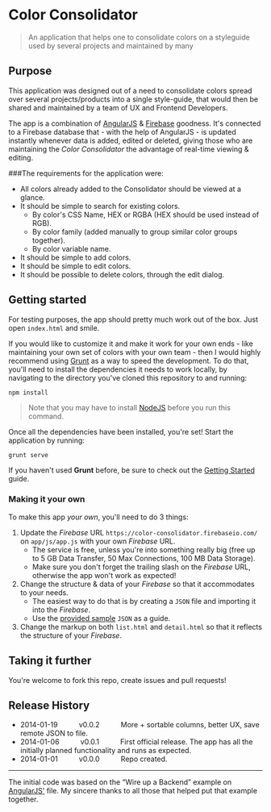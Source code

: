 # Color Consolidator

> An application that helps one to consolidate colors on a styleguide used by several projects and maintained by many

## Purpose

This application was designed out of a need to consolidate colors spread over several projects/products into a single style-guide, that would then be shared and maintained by a team of UX and Frontend Developers.

The app is a combination of [AngularJS][1] & [Firebase][2] goodness. It's connected to a Firebase database that - with the help of AngularJS - is updated instantly whenever data is added, edited or deleted, giving those who are maintaining the *Color Consolidator* the advantage of real-time viewing & editing.

###The requirements for the application were:

* All colors already added to the Consolidator should be viewed at a glance.
* It should be simple to search for existing colors.
    * By color's CSS Name, HEX or RGBA (HEX should be used instead of RGB).
    * By color family (added manually to group similar color groups together).
    * By color variable name.
* It should be simple to add colors.
* It should be simple to edit colors.
* It should be possible to delete colors, through the edit dialog.

## Getting started

For testing purposes, the app should pretty much work out of the box. Just open `index.html` and smile.

If you would like to customize it and make it work for your own ends - like maintaining your own set of colors with your own team - then I would highly recommend using [Grunt][3] as a way to speed the development. To do that, you'll need to install the dependencies it needs to work locally, by navigating to the directory you've cloned this repository to and running:

```shell
npm install
```

> Note that you may have to install [NodeJS][4] before you run this command.

Once all the dependencies have been installed, you're set! Start the application by running:

```shell
grunt serve
```

If you haven't used **Grunt** before, be sure to check out the [Getting Started](http://gruntjs.com/getting-started) guide.

### Making it your own

To make this app _your own_, you'll need to do 3 things:

1. Update the *Firebase* URL `https://color-consolidator.firebaseio.com/` on `app/js/app.js` with your own *Firebase* URL.
    * The service is free, unless you're into something really big (free up to 5 GB Data Transfer, 50 Max Connections, 100 MB Data Storage).
    * Make sure you don't forget the trailing slash on the *Firebase* URL, otherwise the app won't work as expected!
2. Change the structure & data of your *Firebase* so that it accommodates to your needs.
    * The easiest way to do that is by creating a `JSON` file and importing it into the *Firebase*.
    * Use the [provided sample](https://github.com/dreamyguy/color-consolidator/blob/master/sample/colors.json) `JSON` as a guide.
3. Change the markup on both `list.html` and `detail.html` so that it reflects the structure of your *Firebase*.

## Taking it further

You're welcome to fork this repo, create issues and pull requests!

## Release History

 * 2014-01-19   v0.0.2   More + sortable columns, better UX, save remote JSON to file.
 * 2014-01-06   v0.0.1   First official release. The app has all the initially planned functionality and runs as expected.
 * 2014-01-01   v0.0.0   Repo created.

---

The initial code was based on the “Wire up a Backend” example on [AngularJS'][1] file. My sincere thanks to all those that helped put that example together.

  [1]: http://angularjs.org/
  [2]: https://www.firebase.com/
  [3]: http://gruntjs.com/
  [4]: http://nodejs.org/
